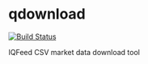 # qdownload

[![Build Status](https://dev.azure.com/orisoft/qdownload/_apis/build/status/nhedlund.qdownload?branchName=master)](https://dev.azure.com/orisoft/qdownload/_build/latest?definitionId=7&branchName=master)

IQFeed CSV market data download tool
